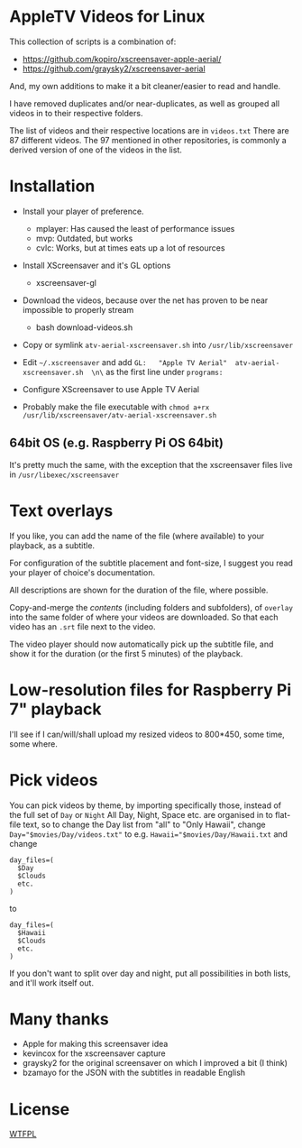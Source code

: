 # AppleTV Videos for Linux

This collection of scripts is a combination of:
- https://github.com/kopiro/xscreensaver-apple-aerial/
- https://github.com/graysky2/xscreensaver-aerial

And, my own additions to make it a bit cleaner/easier to read and handle.

I have removed duplicates and/or near-duplicates, as well as grouped all videos in to their respective folders.

The list of videos and their respective locations are in `videos.txt` There are 87 different videos. The 97 mentioned
in other repositories, is commonly a derived version of one of the videos in the list.

# Installation

- Install your player of preference.
  - mplayer: Has caused the least of performance issues
  - mvp: Outdated, but works
  - cvlc: Works, but at times eats up a lot of resources
- Install XScreensaver and it's GL options
  - xscreensaver-gl
- Download the videos, because over the net has proven to be near impossible to properly stream
  - bash download-videos.sh

- Copy or symlink `atv-aerial-xscreensaver.sh` into `/usr/lib/xscreensaver`
- Edit `~/.xscreensaver` and add `GL:   "Apple TV Aerial"  atv-aerial-xscreensaver.sh  \n\` as the first line under `programs:`
- Configure XScreensaver to use Apple TV Aerial
- Probably make the file executable with `chmod a+rx /usr/lib/xscreensaver/atv-aerial-xscreensaver.sh`

## 64bit OS (e.g. Raspberry Pi OS 64bit)

It's pretty much the same, with the exception that the xscreensaver files live in `/usr/libexec/xscreensaver`

# Text overlays

If you like, you can add the name of the file (where available) to your playback, as a subtitle.

For configuration of the subtitle placement and font-size, I suggest you read your player of choice's documentation.

All descriptions are shown for the duration of the file, where possible.

Copy-and-merge the _contents_ (including folders and subfolders), of `overlay` into the same folder of
where your videos are downloaded. So that each video has an `.srt` file next to the video.

The video player should now automatically pick up the subtitle file, and show it for the duration (or the first 5 minutes) of the playback.

# Low-resolution files for Raspberry Pi 7" playback

I'll see if I can/will/shall upload my resized videos to 800*450, some time, some where.


# Pick videos

You can pick videos by theme, by importing specifically those, instead of the full set of `Day` or `Night`
All Day, Night, Space etc. are organised in to flat-file text, so to change the Day list from "all" to "Only Hawaii",
change `Day="$movies/Day/videos.txt"` to e.g. `Hawaii="$movies/Day/Hawaii.txt` and change
```
day_files=(
  $Day
  $Clouds
  etc.
)
```
to
```
day_files=(
  $Hawaii
  $Clouds
  etc.
)
```

If you don't want to split over day and night, put all possibilities in both lists, and it'll work itself out.

# Many thanks

- Apple for making this screensaver idea
- kevincox for the xscreensaver capture
- graysky2 for the original screensaver on which I improved a bit (I think)
- bzamayo for the JSON with the subtitles in readable English

# License

[WTFPL](http://www.wtfpl.net/)